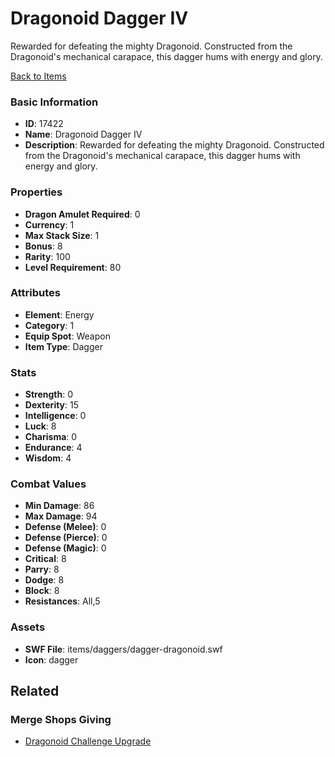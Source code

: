 # Dragonoid Dagger IV

Rewarded for defeating the mighty Dragonoid. Constructed from the Dragonoid's mechanical carapace, this dagger hums with energy and glory.

[Back to Items](../items.md)

### Basic Information

- **ID**: 17422
- **Name**: Dragonoid Dagger IV
- **Description**: Rewarded for defeating the mighty Dragonoid. Constructed from the Dragonoid&#039;s mechanical carapace, this dagger hums with energy and glory.

### Properties

- **Dragon Amulet Required**: 0
- **Currency**: 1
- **Max Stack Size**: 1
- **Bonus**: 8
- **Rarity**: 100
- **Level Requirement**: 80

### Attributes

- **Element**: Energy
- **Category**: 1
- **Equip Spot**: Weapon
- **Item Type**: Dagger

### Stats

- **Strength**: 0
- **Dexterity**: 15
- **Intelligence**: 0
- **Luck**: 8
- **Charisma**: 0
- **Endurance**: 4
- **Wisdom**: 4

### Combat Values

- **Min Damage**: 86
- **Max Damage**: 94
- **Defense (Melee)**: 0
- **Defense (Pierce)**: 0
- **Defense (Magic)**: 0
- **Critical**: 8
- **Parry**: 8
- **Dodge**: 8
- **Block**: 8
- **Resistances**: All,5

### Assets

- **SWF File**: items/daggers/dagger-dragonoid.swf
- **Icon**: dagger

## Related

### Merge Shops Giving

- [Dragonoid Challenge Upgrade](../merge-shops/275-dragonoid-challenge-upgrade.md)

